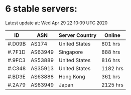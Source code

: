 # 6 stable servers:

Latest update at: Wed Apr 29 22:10:09 UTC 2020

| ID | ASN | Server Country | Online |
| -- | --- | -------------- | ------ |
| #.D09B | AS174 | United States | 801 hrs |
| #.7F1D | AS63949 | Singapore | 888 hrs |
| #.9FC3 | AS53889 | United States | 816 hrs |
| #.C348 | AS35913 | United States | 1182 hrs |
| #.BD3E | AS63888 | Hong Kong | 361 hrs |
| #.2A79 | AS63949 | Japan | 2125 hrs |

